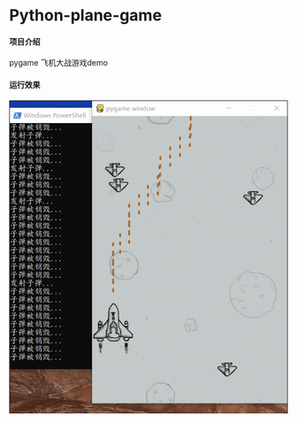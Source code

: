 # Python-plane-game

#### 项目介绍
pygame 飞机大战游戏demo

#### 运行效果
![飞机大战](https://github.com/KysonLai/Imgs/blob/master/Python-plane-game/1.gif)
